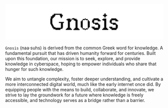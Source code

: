 
<p align="center">
  <picture>
    <img alt="Gnosis" src="https://raw.githubusercontent.com/GnosisFoundation/.github/refs/heads/main/assets/banner.png" style="max-width: 100%;">
  </picture>
</p>



`Gnosis` (naa·suhs) is derived from the common Greek word for knowledge. A fundamental pursuit that has driven humanity forward for centuries. 
Built upon this foundation, our mission is to seek, explore, and provide knowledge in cyberspace, hoping to empower individuals who share
that hunger for such knowledge.

We aim to untangle complexity, foster deeper understanding, and cultivate a more interconnected digital world, much like the early internet once did.
By equipping people with the means to build, collaborate, and innovate, we strive to lay the groundwork for a future where knowledge is freely accessible, and technology serves as a bridge rather than a barrier.
